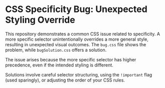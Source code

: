 # CSS Specificity Bug: Unexpected Styling Override

This repository demonstrates a common CSS issue related to specificity.  A more specific selector unintentionally overrides a more general style, resulting in unexpected visual outcomes. The `bug.css` file shows the problem, while `bugSolution.css` offers a solution.

The issue arises because the more specific selector has higher precedence, even if the intended styling is different.

Solutions involve careful selector structuring, using the `!important` flag (used sparingly), or adjusting the order of your CSS rules.
